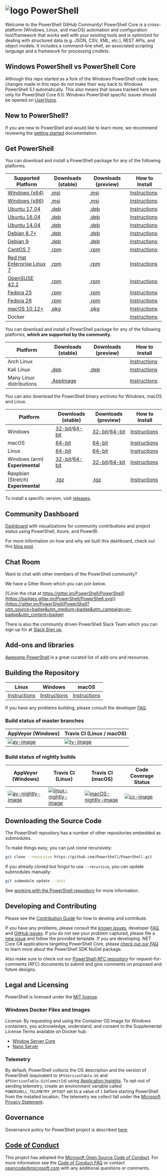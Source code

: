 # ![logo][] PowerShell

Welcome to the PowerShell GitHub Community!
PowerShell Core is a cross-platform (Windows, Linux, and macOS) automation and configuration tool/framework that works well with your existing tools and is optimized
for dealing with structured data (e.g. JSON, CSV, XML, etc.), REST APIs, and object models.
It includes a command-line shell, an associated scripting language and a framework for processing cmdlets.

[logo]: https://raw.githubusercontent.com/PowerShell/PowerShell/master/assets/ps_black_64.svg?sanitize=true

## Windows PowerShell vs PowerShell Core

Although this repo started as a fork of the Windows PowerShell code base, changes made in this repo do not make their way back to Windows PowerShell 5.1 automatically.
This also means that issues tracked here are only for PowerShell Core 6.0.
Windows PowerShell specific issues should be opened on [UserVoice][].

[UserVoice]: https://windowsserver.uservoice.com/forums/301869-powershell

## New to PowerShell?

If you are new to PowerShell and would like to learn more, we recommend reviewing the [getting started][] documentation.

[getting started]: https://github.com/PowerShell/PowerShell/tree/master/docs/learning-powershell

## Get PowerShell

You can download and install a PowerShell package for any of the following platforms.

| Supported Platform                         | Downloads (stable)      | Downloads (preview)   | How to Install                |
| -------------------------------------------| ------------------------| ----------------------| ------------------------------|
| [Windows (x64)][corefx-win]                | [.msi][rl-windows-64]   | [.msi][pv-windows-64] | [Instructions][in-windows]    |
| [Windows (x86)][corefx-win]                | [.msi][rl-windows-86]   | [.msi][pv-windows-86] | [Instructions][in-windows]    |
| [Ubuntu 17.04][corefx-linux]               | [.deb][rl-ubuntu17]     | [.deb][pv-ubuntu17]   | [Instructions][in-ubuntu17]   |
| [Ubuntu 16.04][corefx-linux]               | [.deb][rl-ubuntu16]     | [.deb][pv-ubuntu16]   | [Instructions][in-ubuntu16]   |
| [Ubuntu 14.04][corefx-linux]               | [.deb][rl-ubuntu14]     | [.deb][pv-ubuntu14]   | [Instructions][in-ubuntu14]   |
| [Debian 8.7+][corefx-linux]                | [.deb][rl-debian8]      | [.deb][pv-debian8]    | [Instructions][in-deb8]       |
| [Debian 9][corefx-linux]                   | [.deb][rl-debian9]      | [.deb][pv-debian9]    | [Instructions][in-deb9]       |
| [CentOS 7][corefx-linux]                   | [.rpm][rl-centos]       | [.rpm][pv-centos]     | [Instructions][in-centos]     |
| [Red Hat Enterprise Linux 7][corefx-linux] | [.rpm][rl-centos]       | [.rpm][pv-centos]     | [Instructions][in-rhel7]      |
| [OpenSUSE 42.2][corefx-linux]              | [.rpm][rl-centos]       | [.rpm][pv-centos]     | [Instructions][in-opensuse422]|
| [Fedora 25][corefx-linux]                  | [.rpm][rl-centos]       | [.rpm][pv-centos]     | [Instructions][in-fedora25]   |
| [Fedora 26][corefx-linux]                  | [.rpm][rl-centos]       | [.rpm][pv-centos]     | [Instructions][in-fedora26]   |
| [macOS 10.12+][corefx-macos]               | [.pkg][rl-macos]        | [.pkg][pv-macos]      | [Instructions][in-macos]      |
| Docker                                     |                         |                       | [Instructions][in-docker]     |

You can download and install a PowerShell package for any of the following platforms, **which are supported by the community.**

| Platform                 | Downloads (stable)      | Downloads (preview)           | How to Install                |
| -------------------------| ------------------------| ----------------------------- | ------------------------------|
| Arch Linux               |                         |                               | [Instructions][in-archlinux]  |
| Kali Linux               | [.deb][rl-ubuntu16]     | [.deb][pv-ubuntu16]           | [Instructions][in-kali]       |
| Many Linux distributions | [.AppImage][rl-ai]      |                               | [Instructions][in-appimage]   |

You can also download the PowerShell binary archives for Windows, macOS and Linux.

| Platform                            | Downloads (stable)                               | Downloads (preview)                             | How to Install                                 |
| ------------------------------------| ------------------------------------------------ | ------------------------------------------------| -----------------------------------------------|
| Windows                             | [32-bit][rl-winx86-zip]/[64-bit][rl-winx64-zip]  | [32-bit][pv-winx86-zip]/[64-bit][pv-winx64-zip] | [Instructions][in-windows-zip]                 |
| macOS                               | [64-bit][rl-macos-tar]                           | [64-bit][pv-macos-tar]                          | [Instructions][in-tar-macos]                   |
| Linux                               | [64-bit][rl-linux-tar]                           | [64-bit][pv-linux-tar]                          | [Instructions][in-tar-linux]                         |
| Windows (arm) **Experimental**      | [32-bit][rl-winarm]/[64-bit][rl-winarm64]        | [32-bit][pv-winarm]/[64-bit][pv-winarm64]       | [Instructions][in-arm]                         |
| Raspbian (Stretch) **Experimental** | [.tgz][rl-raspbian]                              | [.tgz][pv-raspbian]                             | [Instructions][in-raspbian]                    |

[rl-windows-64]: https://github.com/PowerShell/PowerShell/releases/download/v6.0.2/PowerShell-6.0.2-win-x64.msi
[rl-windows-86]: https://github.com/PowerShell/PowerShell/releases/download/v6.0.2/PowerShell-6.0.2-win-x86.msi
[rl-ubuntu17]: https://github.com/PowerShell/PowerShell/releases/download/v6.0.2/powershell_6.0.2-1.ubuntu.17.04_amd64.deb
[rl-ubuntu16]: https://github.com/PowerShell/PowerShell/releases/download/v6.0.2/powershell_6.0.2-1.ubuntu.16.04_amd64.deb
[rl-ubuntu14]: https://github.com/PowerShell/PowerShell/releases/download/v6.0.2/powershell_6.0.2-1.ubuntu.14.04_amd64.deb
[rl-debian8]: https://github.com/PowerShell/PowerShell/releases/download/v6.0.2/powershell_6.0.2-1.debian.8_amd64.deb
[rl-debian9]: https://github.com/PowerShell/PowerShell/releases/download/v6.0.2/powershell_6.0.2-1.debian.9_amd64.deb
[rl-centos]: https://github.com/PowerShell/PowerShell/releases/download/v6.0.2/powershell-6.0.2-1.rhel.7.x86_64.rpm
[rl-ai]: https://github.com/PowerShell/PowerShell/releases/download/v6.0.1/PowerShell-6.0.1-x86_64.AppImage
[rl-macos]: https://github.com/PowerShell/PowerShell/releases/download/v6.0.2/powershell-6.0.2-osx.10.12-x64.pkg
[rl-winarm]: https://github.com/PowerShell/PowerShell/releases/download/v6.0.2/PowerShell-6.0.2-win-arm32.zip
[rl-winarm64]: https://github.com/PowerShell/PowerShell/releases/download/v6.0.2/PowerShell-6.0.2-win-arm64.zip
[rl-winx86-zip]: https://github.com/PowerShell/PowerShell/releases/download/v6.0.2/PowerShell-6.0.2-win-x86.zip
[rl-winx64-zip]: https://github.com/PowerShell/PowerShell/releases/download/v6.0.2/PowerShell-6.0.2-win-x64.zip
[rl-macos-tar]: https://github.com/PowerShell/PowerShell/releases/download/v6.0.2/powershell-6.0.2-osx-x64.tar.gz
[rl-linux-tar]: https://github.com/PowerShell/PowerShell/releases/download/v6.0.2/powershell-6.0.2-linux-x64.tar.gz
[rl-raspbian]: https://github.com/PowerShell/PowerShell/releases/download/v6.0.2/powershell-6.0.2-linux-arm32.tar.gz

[pv-windows-64]: https://github.com/PowerShell/PowerShell/releases/download/v6.1.0-preview.2/PowerShell-6.1.0-preview.2-win-x64.msi
[pv-windows-86]: https://github.com/PowerShell/PowerShell/releases/download/v6.1.0-preview.2/PowerShell-6.1.0-preview.2-win-x86.msi
[pv-ubuntu17]: https://github.com/PowerShell/PowerShell/releases/download/v6.1.0-preview.2/powershell_6.1.0-preview.2-1.ubuntu.17.04_amd64.deb
[pv-ubuntu16]: https://github.com/PowerShell/PowerShell/releases/download/v6.1.0-preview.2/powershell_6.1.0-preview.2-1.ubuntu.16.04_amd64.deb
[pv-ubuntu14]: https://github.com/PowerShell/PowerShell/releases/download/v6.1.0-preview.2/powershell_6.1.0-preview.2-1.ubuntu.14.04_amd64.deb
[pv-debian8]: https://github.com/PowerShell/PowerShell/releases/download/v6.1.0-preview.2/powershell_6.1.0-preview.2-1.debian.8_amd64.deb
[pv-debian9]: https://github.com/PowerShell/PowerShell/releases/download/v6.1.0-preview.2/powershell_6.1.0-preview.2-1.debian.9_amd64.deb
[pv-centos]: https://github.com/PowerShell/PowerShell/releases/download/v6.1.0-preview.2/powershell-6.1.0-preview.2-1.rhel.7.x86_64.rpm
[pv-macos]: https://github.com/PowerShell/PowerShell/releases/download/v6.1.0-preview.2/powershell-6.1.0-preview.2-osx.10.12-x64.pkg
[pv-winarm]: https://github.com/PowerShell/PowerShell/releases/download/v6.1.0-preview.2/PowerShell-6.1.0-preview.2-win-arm32.zip
[pv-winarm64]: https://github.com/PowerShell/PowerShell/releases/download/v6.1.0-preview.2/PowerShell-6.1.0-preview.2-win-arm64.zip
[pv-winx86-zip]: https://github.com/PowerShell/PowerShell/releases/download/v6.1.0-preview.2/PowerShell-6.1.0-preview.2-win-x86.zip
[pv-winx64-zip]: https://github.com/PowerShell/PowerShell/releases/download/v6.1.0-preview.2/PowerShell-6.1.0-preview.2-win-x64.zip
[pv-macos-tar]: https://github.com/PowerShell/PowerShell/releases/download/v6.1.0-preview.2/powershell-6.1.0-preview.2-osx-x64.tar.gz
[pv-linux-tar]: https://github.com/PowerShell/PowerShell/releases/download/v6.1.0-preview.2/powershell-6.1.0-preview.2-linux-x64.tar.gz
[pv-raspbian]: https://github.com/PowerShell/PowerShell/releases/download/v6.1.0-preview.2/powershell-6.1.0-preview.2-linux-arm32.tar.gz

[in-windows]: https://docs.microsoft.com/powershell/scripting/setup/installing-powershell-core-on-windows?view=powershell-6
[in-ubuntu14]: https://docs.microsoft.com/powershell/scripting/setup/installing-powershell-core-on-linux?view=powershell-6#ubuntu-1404
[in-ubuntu16]: https://docs.microsoft.com/powershell/scripting/setup/installing-powershell-core-on-linux?view=powershell-6#ubuntu-1604
[in-ubuntu17]: https://docs.microsoft.com/powershell/scripting/setup/installing-powershell-core-on-linux?view=powershell-6#ubuntu-1704
[in-deb8]: https://docs.microsoft.com/powershell/scripting/setup/installing-powershell-core-on-linux?view=powershell-6#debian-8
[in-deb9]: https://docs.microsoft.com/powershell/scripting/setup/installing-powershell-core-on-linux?view=powershell-6#debian-9
[in-centos]: https://docs.microsoft.com/powershell/scripting/setup/installing-powershell-core-on-linux?view=powershell-6#centos-7
[in-rhel7]: https://docs.microsoft.com/powershell/scripting/setup/installing-powershell-core-on-linux?view=powershell-6#red-hat-enterprise-linux-rhel-7
[in-opensuse422]: https://docs.microsoft.com/powershell/scripting/setup/installing-powershell-core-on-linux?view=powershell-6#opensuse-422
[in-fedora25]: https://docs.microsoft.com/powershell/scripting/setup/installing-powershell-core-on-linux?view=powershell-6#fedora-25
[in-fedora26]: https://docs.microsoft.com/powershell/scripting/setup/installing-powershell-core-on-linux?view=powershell-6#fedora-26
[in-archlinux]: https://docs.microsoft.com/powershell/scripting/setup/installing-powershell-core-on-linux?view=powershell-6#arch-linux
[in-appimage]: https://docs.microsoft.com/powershell/scripting/setup/installing-powershell-core-on-linux?view=powershell-6#linux-appimage
[in-macos]: https://docs.microsoft.com/powershell/scripting/setup/installing-powershell-core-on-macos?view=powershell-6
[in-docker]: https://github.com/PowerShell/PowerShell/tree/master/docker
[in-kali]: https://docs.microsoft.com/en-us/powershell/scripting/setup/installing-powershell-core-on-linux?view=powershell-6#kali
[in-windows-zip]: https://docs.microsoft.com/powershell/scripting/setup/installing-powershell-core-on-windows?view=powershell-6#zip
[in-tar-linux]: https://docs.microsoft.com/powershell/scripting/setup/installing-powershell-core-on-linux?view=powershell-6#binary-archives
[in-tar-macos]: https://docs.microsoft.com/powershell/scripting/setup/installing-powershell-core-on-macos?view=powershell-6#binary-archives
[in-raspbian]: https://docs.microsoft.com/powershell/scripting/setup/installing-powershell-core-on-linux?view=powershell-6#raspbian
[in-arm]: https://docs.microsoft.com/en-us/powershell/scripting/setup/powershell-core-on-arm?view=powershell-6
[corefx-win]:https://github.com/dotnet/core/blob/master/release-notes/2.0/2.0-supported-os.md#windows
[corefx-linux]:https://github.com/dotnet/core/blob/master/release-notes/2.0/2.0-supported-os.md#linux
[corefx-macos]:https://github.com/dotnet/core/blob/master/release-notes/2.0/2.0-supported-os.md#macos

To install a specific version, visit [releases](https://github.com/PowerShell/PowerShell/releases).

## Community Dashboard

[Dashboard](https://aka.ms/psgithubbi) with visualizations for community contributions and project status using PowerShell, Azure, and PowerBI.

For more information on how and why we built this dashboard, check out this [blog post](https://blogs.msdn.microsoft.com/powershell/2017/01/31/powershell-open-source-community-dashboard/).

## Chat Room

Want to chat with other members of the PowerShell community?

We have a Gitter Room which you can join below.

[![Join the chat at https://gitter.im/PowerShell/PowerShell](https://badges.gitter.im/PowerShell/PowerShell.svg)](https://gitter.im/PowerShell/PowerShell?utm_source=badge&utm_medium=badge&utm_campaign=pr-badge&utm_content=badge)

There is also the community driven PowerShell Slack Team which you can sign up for at [Slack Sign up].

[Slack Sign up]: http://slack.poshcode.org

## Add-ons and libraries

[Awesome PowerShell](https://github.com/janikvonrotz/awesome-powershell) is a great curated list of add-ons and resources.

## Building the Repository

| Linux                    | Windows                    | macOS                   |
|--------------------------|----------------------------|------------------------|
| [Instructions][bd-linux] | [Instructions][bd-windows] | [Instructions][bd-macOS] |

If you have any problems building, please consult the developer [FAQ][].

### Build status of master branches

| AppVeyor (Windows)       | Travis CI (Linux / macOS) |
|--------------------------|--------------------------|
| [![av-image][]][av-site] | [![tv-image][]][tv-site] |

### Build status of nightly builds

| AppVeyor (Windows)       | Travis CI (Linux) | Travis CI (macOS) | Code Coverage Status |
|--------------------------|-------------------|-------------------|----------------------|
| [![av-nightly-image][]][av-nightly-site] | [![linux-nightly-image][]][tv-site] | [![macOS-nightly-image][]][tv-site] | [![cc-image][]][cc-site] |

[bd-linux]: https://github.com/PowerShell/PowerShell/tree/master/docs/building/linux.md
[bd-windows]: https://github.com/PowerShell/PowerShell/tree/master/docs/building/windows-core.md
[bd-macOS]: https://github.com/PowerShell/PowerShell/tree/master/docs/building/macos.md

[FAQ]: https://github.com/PowerShell/PowerShell/tree/master/docs/FAQ.md

[tv-image]: https://travis-ci.org/PowerShell/PowerShell.svg?branch=master
[tv-site]: https://travis-ci.org/PowerShell/PowerShell/branches
[av-image]: https://ci.appveyor.com/api/projects/status/nsng9iobwa895f98/branch/master?svg=true
[av-site]: https://ci.appveyor.com/project/PowerShell/powershell
[linux-nightly-image]: https://jimtru1979.blob.core.windows.net/badges/DailyBuildStatus.Linux.svg
[macOS-nightly-image]: https://jimtru1979.blob.core.windows.net/badges/DailyBuildStatus.OSX.svg
[av-nightly-image]: https://ci.appveyor.com/api/projects/status/46yd4jogtm2jodcq?svg=true
[av-nightly-site]: https://ci.appveyor.com/project/PowerShell/powershell-f975h
[cc-site]: https://codecov.io/gh/PowerShell/PowerShell
[cc-image]: https://codecov.io/gh/PowerShell/PowerShell/branch/master/graph/badge.svg

## Downloading the Source Code

The PowerShell repository has a number of other repositories embedded as submodules.

To make things easy, you can just clone recursively:

```sh
git clone --recursive https://github.com/PowerShell/PowerShell.git
```

If you already cloned but forgot to use `--recursive`, you can update submodules manually:

```sh
git submodule update --init
```

See [working with the PowerShell repository](https://github.com/PowerShell/PowerShell/tree/master/docs/git) for more information.

## Developing and Contributing

Please see the [Contribution Guide][] for how to develop and contribute.

If you have any problems, please consult the [known issues][], developer [FAQ][], and [GitHub issues][].
If you do not see your problem captured, please file a [new issue][] and follow the provided template.
If you are developing .NET Core C# applications targeting PowerShell Core, please [check out our FAQ][] to learn more about the PowerShell SDK NuGet package.

Also make sure to check out our [PowerShell-RFC repository](https://github.com/powershell/powershell-rfc) for request-for-comments (RFC) documents to submit and give comments on proposed and future designs.

[check out our FAQ]: https://github.com/PowerShell/PowerShell/tree/master/docs/FAQ.md#where-do-i-get-the-powershell-core-sdk-package
[Contribution Guide]: https://github.com/PowerShell/PowerShell/tree/master/.github/CONTRIBUTING.md
[known issues]: https://docs.microsoft.com/powershell/scripting/whats-new/known-issues-ps6?view=powershell-6
[GitHub issues]: https://github.com/PowerShell/PowerShell/issues
[new issue]:https://github.com/PowerShell/PowerShell/issues/new

## Legal and Licensing

PowerShell is licensed under the [MIT license][].

[MIT license]: https://github.com/PowerShell/PowerShell/tree/master/LICENSE.txt

### Windows Docker Files and Images

License: By requesting and using the Container OS Image for Windows containers, you acknowledge, understand, and consent to the Supplemental License Terms available on Docker hub:

- [Window Server Core](https://hub.docker.com/r/microsoft/windowsservercore/)
- [Nano Server](https://hub.docker.com/r/microsoft/nanoserver/)

### Telemetry

By default, PowerShell collects the OS description and the version of PowerShell (equivalent to `$PSVersionTable.OS` and `$PSVersionTable.GitCommitId`) using [Application Insights](https://azure.microsoft.com/en-us/services/application-insights/).
To opt-out of sending telemetry, create an environment variable called `POWERSHELL_TELEMETRY_OPTOUT` set to a value of `1` before starting PowerShell from the installed location.
The telemetry we collect fall under the [Microsoft Privacy Statement](https://privacy.microsoft.com/en-us/privacystatement/).

## Governance

Governance policy for PowerShell project is described [here][].

[here]: https://github.com/PowerShell/PowerShell/blob/master/docs/community/governance.md

## [Code of Conduct][conduct-md]

This project has adopted the [Microsoft Open Source Code of Conduct][conduct-code].
For more information see the [Code of Conduct FAQ][conduct-FAQ] or contact [opencode@microsoft.com][conduct-email] with any additional questions or comments.

[conduct-code]: http://opensource.microsoft.com/codeofconduct/
[conduct-FAQ]: http://opensource.microsoft.com/codeofconduct/faq/
[conduct-email]: mailto:opencode@microsoft.com
[conduct-md]: https://github.com/PowerShell/PowerShell/tree/master/./CODE_OF_CONDUCT.md
